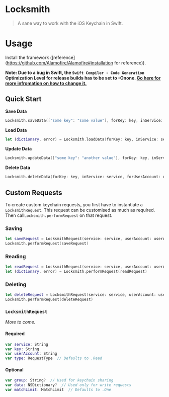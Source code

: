 # Locksmith

> A sane way to work with the iOS Keychain in Swift.

# Usage

Install the framework ([reference](https://github.com/Alamofire/Alamofire#installation for reference)).

**Note: Due to a bug in Swift, the `Swift Compiler - Code Generation` Optimization Level for release builds has to be set to -Onone. [Go here for more infromation on how to change it.](http://matthewpalmer.net/blog/2014/12/11/change-optimization-level-xcode-swift/)**

## Quick Start

**Save Data**

```swift
Locksmith.saveData(["some key": "some value"], forKey: key, inService: service, forUserAccount: userAccount)
```

**Load Data**

```swift
let (dictionary, error) = Locksmith.loadData(forKey: key, inService: service, forUserAccount: userAccount)
```

**Update Data**

```swift
Locksmith.updateData(["some key": "another value"], forKey: key, inService: service, forUserAccount: userAccount)
```

**Delete Data**
```swift
Locksmith.deleteData(forKey: key, inService: service, forUserAccount: userAccount)
```

## Custom Requests
To create custom keychain requests, you first have to instantiate a `LocksmithRequest`. This request can be customised as much as required. Then call`Locksmith.performRequest` on that request.

### Saving
```swift
let saveRequest = LocksmithRequest(service: service, userAccount: userAccount, key: key, data: ["some key": "some value"])
Locksmith.performRequest(saveRequest)
```

### Reading
```swift
let readRequest = LocksmithRequest(service: service, userAccount: userAccount, key: key)
let (dictionary, error) = Locksmith.performRequest(readRequest)
```

### Deleting
```swift
let deleteRequest = LocksmithRequest(service: service, userAccount: userAccount, key: key, requestType: .Delete)
Locksmith.performRequest(deleteRequest)
```

### `LocksmithRequest`
*More to come.*

#### Required
```swift
var service: String
var key: String
var userAccount: String
var type: RequestType  // Defaults to .Read
```

#### Optional
```swift
var group: String?  // Used for keychain sharing
var data: NSDictionary?  // Used only for write requests
var matchLimit: MatchLimit  // Defaults to .One
```
